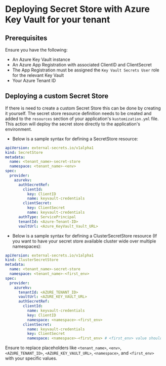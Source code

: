 # Deploying Secret Store with Azure Key Vault for your tenant

## Prerequisites
Ensure you have the following:

* An Azure Key Vault instance
* An Azure App Registration with associated ClientID and ClientSecret
* The App Registration must be assigned the `Key Vault Secrets User` role for the relevant Key Vault
* Your Azure Tenant ID

## Deploying a custom Secret Store

If there is need to create a custom Secret Store this can be done by creating it yourself. The secret store resource definition needs to be created and added to the `resources` section of your application's `kustomization.yml` file. This action will deploy the secret store directly to the application's environment.

- Below is a sample syntax for defining a SecretStore resource:

```yaml title="secret store resource layout"
apiVersion: external-secrets.io/v1alpha1
kind: SecretStore
metadata:
  name: <tenant_name>-secret-store
  namespace: <tenant_name>-<env>
spec:
  provider:
    azurekv:
      authSecretRef:
        clientId:
          key: ClientID
          name: keyvault-credentials
        clientSecret:
          key: ClientSecret
          name: keyvault-credentials
      authType: ServicePrincipal
      tenantId: <Azure-Tenant-ID>
      vaultUrl: <Azure_KeyVault_Vault_URL>
```

- Below is a sample syntax for defining a ClusterSecretStore resource (If you want to have your secret store available cluster wide over multiple namespaces):

```yaml title="cluster secret store resource layout"
apiVersion: external-secrets.io/v1alpha1
kind: ClusterSecretStore
metadata:
  name: <tenant_name>-secret-store
  namespace: <tenant_name>-<first_env>
spec:
  provider:
    azurekv:
      tenantId: <AZURE_TENANT_ID>
      vaultUrl: <AZURE_KEY_VAULT_URL>
      authSecretRef:
        clientId:
          name: keyvault-credentials
          key: ClientID
          namespace: <namespace>-<first_env>
        clientSecret:
          name: keyvault-credentials
          key: ClientSecret
          namespace: <namespace>-<first_env> # <first_env> value should be the first element in the environments list in the tenant
```

Ensure to replace placeholders like `<tenant_name>`, `<env>`, `<AZURE_TENANT_ID>`, `<AZURE_KEY_VAULT_URL>`, `<namespace>`, and `<first_env>` with your specific values. 

